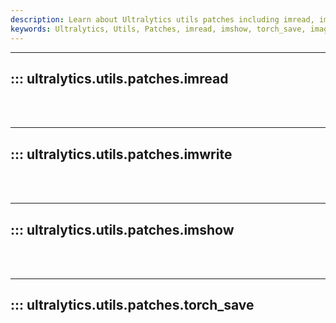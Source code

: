 ```yaml
---
description: Learn about Ultralytics utils patches including imread, imshow and torch_save. Enhance your image processing skills.
keywords: Ultralytics, Utils, Patches, imread, imshow, torch_save, image processing
---
```


---
## ::: ultralytics.utils.patches.imread
<br><br>

---
## ::: ultralytics.utils.patches.imwrite
<br><br>

---
## ::: ultralytics.utils.patches.imshow
<br><br>

---
## ::: ultralytics.utils.patches.torch_save
<br><br>

